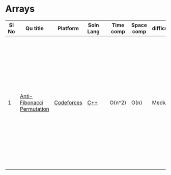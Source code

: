 # Arrays

| Sl No | Qu title | Platform                            | Soln Lang |   | Time comp | Space comp | difficulty |    | approach |
| --     | ---     |   ------                            | ---       |-- | ---       | ---        | ----       | -- | ---------|
| 1    |[Anti-Fibonacci Permutation](https://codeforces.com/contest/1644/problem/B)|[Codeforces](/CodeForces/codeforcesQuestions.md)|[C++](https://github.com/C-a-thing/Code-Insight/blob/main/CodeForces/Arrays/C%2B%2B/Anti-Fibonacci%20Permutation.cpp)||O(n^2)|O(n)|Medium||<ol><li>Sort the array in **descending order**</li><li>keep swapping the two consecutive elements of array from the last index and print the array</li><li>Decrement the value of index in each iteration</li></ol> |

